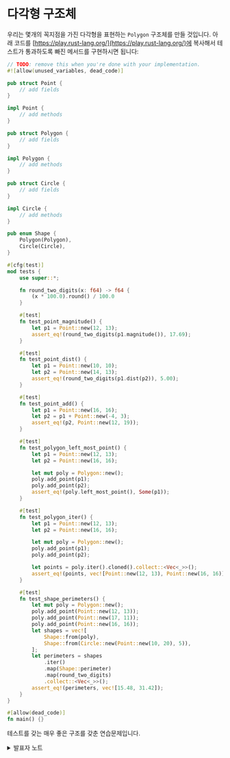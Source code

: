 # 다각형 구조체

우리는 몇개의 꼭지점을 가진 다각형을 표현하는 `Polygon` 구조체를 만들 것입니다. 아래 코드를 [https://play.rust-lang.org/](https://play.rust-lang.org/)에 복사해서 테스트가 통과하도록 빠진 메서드를 구현하시면 됩니다:

```rust
// TODO: remove this when you're done with your implementation.
#![allow(unused_variables, dead_code)]

pub struct Point {
    // add fields
}

impl Point {
    // add methods
}

pub struct Polygon {
    // add fields
}

impl Polygon {
    // add methods
}

pub struct Circle {
    // add fields
}

impl Circle {
    // add methods
}

pub enum Shape {
    Polygon(Polygon),
    Circle(Circle),
}

#[cfg(test)]
mod tests {
    use super::*;

    fn round_two_digits(x: f64) -> f64 {
        (x * 100.0).round() / 100.0
    }

    #[test]
    fn test_point_magnitude() {
        let p1 = Point::new(12, 13);
        assert_eq!(round_two_digits(p1.magnitude()), 17.69);
    }

    #[test]
    fn test_point_dist() {
        let p1 = Point::new(10, 10);
        let p2 = Point::new(14, 13);
        assert_eq!(round_two_digits(p1.dist(p2)), 5.00);
    }

    #[test]
    fn test_point_add() {
        let p1 = Point::new(16, 16);
        let p2 = p1 + Point::new(-4, 3);
        assert_eq!(p2, Point::new(12, 19));
    }

    #[test]
    fn test_polygon_left_most_point() {
        let p1 = Point::new(12, 13);
        let p2 = Point::new(16, 16);

        let mut poly = Polygon::new();
        poly.add_point(p1);
        poly.add_point(p2);
        assert_eq!(poly.left_most_point(), Some(p1));
    }

    #[test]
    fn test_polygon_iter() {
        let p1 = Point::new(12, 13);
        let p2 = Point::new(16, 16);

        let mut poly = Polygon::new();
        poly.add_point(p1);
        poly.add_point(p2);

        let points = poly.iter().cloned().collect::<Vec<_>>();
        assert_eq!(points, vec![Point::new(12, 13), Point::new(16, 16)]);
    }

    #[test]
    fn test_shape_perimeters() {
        let mut poly = Polygon::new();
        poly.add_point(Point::new(12, 13));
        poly.add_point(Point::new(17, 11));
        poly.add_point(Point::new(16, 16));
        let shapes = vec![
            Shape::from(poly),
            Shape::from(Circle::new(Point::new(10, 20), 5)),
        ];
        let perimeters = shapes
            .iter()
            .map(Shape::perimeter)
            .map(round_two_digits)
            .collect::<Vec<_>>();
        assert_eq!(perimeters, vec![15.48, 31.42]);
    }
}

#[allow(dead_code)]
fn main() {}
```

테스트를 갖는 매우 좋은 구조를 갖춘 연습문제입니다.&#x20;

<details>

<summary>발표자 노트</summary>

누락된 메서드 시그니처를 올바르게 정의하는 것이 문제의 핵심 부분입니다. 테스트는 수정하면 안됩니다.

연습문제의 다른 흥미로운 부분:

* 테스트 코드를 보면 어떤 메서드들은 인자를 borrow하는 대신 `Copy` 트레잇을 사용하기도 합니다. 구조체가 `Copy` 트레잇을 상속(derive)하도록 하면 됩니다.
* **\[1]** “+“를 사용하여 두 객체를 서로 더하려면 `Add` 트레잇을 구현해야 합니다. 이는 3일차에 다룰 내용입니다.

**\[1]** Add 트레이트와 같은 컴파일러가 제공하는 트레이트들로 연산자를 임의의 타잎 (구조체와 열거형)에 대해 구현할 수 있습니다.

</details>
